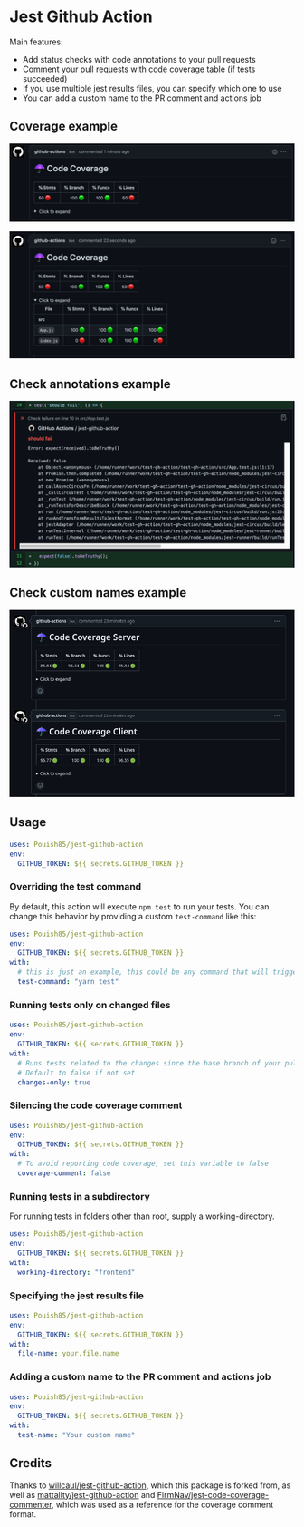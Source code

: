 # Jest Github Action

Main features:

- Add status checks with code annotations to your pull requests
- Comment your pull requests with code coverage table (if tests succeeded)
- If you use multiple jest results files, you can specify which one to use
- You can add a custom name to the PR comment and actions job

## Coverage example

![Coverage Summary](assets/coverage-summary.png)

![Coverage Details](assets/coverage-details.png)

## Check annotations example

![Test Failure](assets/annotation.png)

## Check custom names example

![Custom Name](assets/custom-name.png)

## Usage



```yaml
uses: Pouish85/jest-github-action
env:
  GITHUB_TOKEN: ${{ secrets.GITHUB_TOKEN }}
```

### Overriding the test command

By default, this action will execute `npm test` to run your tests.
You can change this behavior by providing a custom `test-command` like this:

```yaml
uses: Pouish85/jest-github-action
env:
  GITHUB_TOKEN: ${{ secrets.GITHUB_TOKEN }}
with:
  # this is just an example, this could be any command that will trigger jest
  test-command: "yarn test"
```

### Running tests only on changed files

```yaml
uses: Pouish85/jest-github-action
env:
  GITHUB_TOKEN: ${{ secrets.GITHUB_TOKEN }}
with:
  # Runs tests related to the changes since the base branch of your pull request
  # Default to false if not set
  changes-only: true
```

### Silencing the code coverage comment

```yaml
uses: Pouish85/jest-github-action
env:
  GITHUB_TOKEN: ${{ secrets.GITHUB_TOKEN }}
with:
  # To avoid reporting code coverage, set this variable to false
  coverage-comment: false
```

### Running tests in a subdirectory

For running tests in folders other than root, supply a working-directory.

```yaml
uses: Pouish85/jest-github-action
env:
  GITHUB_TOKEN: ${{ secrets.GITHUB_TOKEN }}
with:
  working-directory: "frontend"
```

### Specifying the jest results file

```yaml
uses: Pouish85/jest-github-action
env:
  GITHUB_TOKEN: ${{ secrets.GITHUB_TOKEN }}
with:
  file-name: your.file.name
```

### Adding a custom name to the PR comment and actions job

```yaml
uses: Pouish85/jest-github-action
env:
  GITHUB_TOKEN: ${{ secrets.GITHUB_TOKEN }}
with:
  test-name: "Your custom name"
```

## Credits

Thanks to [willcaul/jest-github-action](https://github.com/willcaul/jest-github-action), which this package is forked from, as well as [mattallty/jest-github-action](https://github.com/mattallty/jest-github-action) and [FirmNav/jest-code-coverage-commenter](https://github.com/FirmNav/jest-code-coverage-commenter), which was used as a reference for the coverage comment format.
